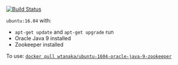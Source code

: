 [![Build Status](https://travis-ci.org/wtanaka/docker-ubuntu-1604-oracle-java-9-zookeeper.svg?branch=dev)](https://travis-ci.org/wtanaka/docker-ubuntu-1604-oracle-java-9-zookeeper)

`ubuntu:16.04` with:

* `apt-get update` and `apt-get upgrade` run
* Oracle Java 9 installed
* Zookeeper installed

To use: [`docker pull wtanaka/ubuntu-1604-oracle-java-9-zookeeper`](https://hub.docker.com/r/wtanaka/ubuntu-1604-oracle-java-9-zookeeper/)
